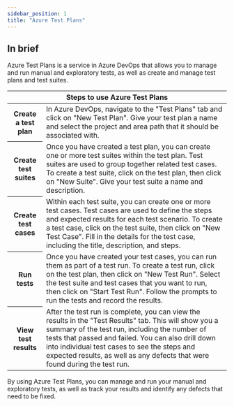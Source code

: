```yaml
---
sidebar_position: 1
title: "Azure Test Plans"
---
```


## In brief

Azure Test Plans is a service in Azure DevOps that allows you to manage and run manual and exploratory tests, as well as create and manage test plans and test suites.

<table class="azuretest">
  <thead>
    <tr>
      <th colspan="2" class="lead">Steps to use Azure Test Plans</th>
    </tr>
  </thead>
  <tbody>
    <tr>
      <th>Create a test plan</th>
      <td>In Azure DevOps, navigate to the "Test Plans" tab and click on "New Test Plan". Give your test plan a name and select the project and area path that it should be associated with.</td>
    </tr>
    <tr>
      <th>Create test suites</th>
      <td>Once you have created a test plan, you can create one or more test suites within the test plan. Test suites are used to group together related test cases. To create a test suite, click on the test plan, then click on "New Suite". Give your test suite a name and description.</td>
    </tr>
    <tr>
      <th>Create test cases</th>
      <td>Within each test suite, you can create one or more test cases. Test cases are used to define the steps and expected results for each test scenario. To create a test case, click on the test suite, then click on "New Test Case". Fill in the details for the test case, including the title, description, and steps.</td>
    </tr>
    <tr>
      <th>Run tests</th>
      <td>Once you have created your test cases, you can run them as part of a test run. To create a test run, click on the test plan, then click on "New Test Run". Select the test suite and test cases that you want to run, then click on "Start Test Run". Follow the prompts to run the tests and record the results.</td>
    </tr>
    <tr>
      <th>View test results</th>
      <td>After the test run is complete, you can view the results in the "Test Results" tab. This will show you a summary of the test run, including the number of tests that passed and failed. You can also drill down into individual test cases to see the steps and expected results, as well as any defects that were found during the test run.</td>
    </tr>
  </tbody>
</table>

By using Azure Test Plans, you can manage and run your manual and exploratory tests, as well as track your results and identify any defects that need to be fixed.
